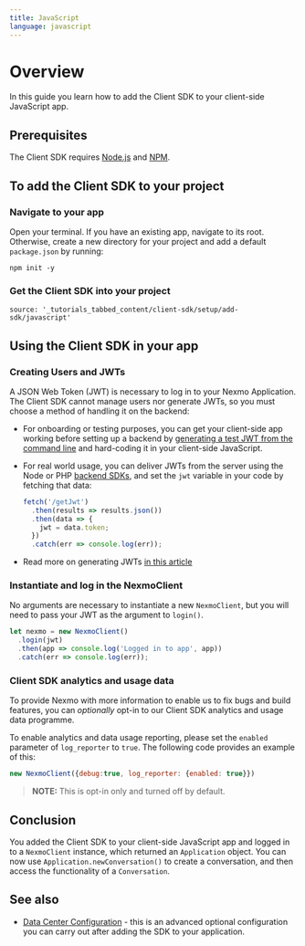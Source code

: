 ```yaml
---
title: JavaScript
language: javascript
---
```


# Overview

In this guide you learn how to add the Client SDK to your client-side JavaScript app.

## Prerequisites

The Client SDK requires [Node.js](https://nodejs.org) and [NPM](https://www.npmjs.com/).

## To add the Client SDK to your project

### Navigate to your app

Open your terminal. If you have an existing app, navigate to its root. Otherwise, create a new directory for your project and add a default `package.json` by running:

```
npm init -y
```

### Get the Client SDK into your project

```tabbed_content
source: '_tutorials_tabbed_content/client-sdk/setup/add-sdk/javascript'
``` 

## Using the Client SDK in your app

### Creating Users and JWTs

A JSON Web Token (JWT) is necessary to log in to your Nexmo Application. The Client SDK cannot manage users nor generate JWTs, so you must choose a method of handling it on the backend:

- For onboarding or testing purposes, you can get your client-side app working before setting up a backend by [generating a test JWT from the command line](/tutorials/client-sdk-generate-test-credentials) and hard-coding it in your client-side JavaScript.
- For real world usage, you can deliver JWTs from the server using the Node or PHP [backend SDKs](/tools), and set the `jwt` variable in your code by fetching that data:

    ```javascript
    fetch('/getJwt')
      .then(results => results.json())
      .then(data => {
        jwt = data.token;
      })
      .catch(err => console.log(err));
    ```
- Read more on generating JWTs [in this article](/client-sdk/concepts/jwt-acl)

### Instantiate and log in the NexmoClient

No arguments are necessary to instantiate a new `NexmoClient`, but you will need to pass your JWT as the argument to `login()`.

```javascript
let nexmo = new NexmoClient()
  .login(jwt)
  .then(app => console.log('Logged in to app', app))
  .catch(err => console.log(err));
```

### Client SDK analytics and usage data

To provide Nexmo with more information to enable us to fix bugs and build features, you can _optionally_ opt-in to our Client SDK analytics and usage data programme.

To enable analytics and data usage reporting, please set the `enabled` parameter of `log_reporter` to `true`. The following code provides an example of this:

```javascript
new NexmoClient({debug:true, log_reporter: {enabled: true}})
```

> **NOTE:** This is opt-in only and turned off by default.

## Conclusion

You added the Client SDK to your client-side JavaScript app and logged in to a `NexmoClient` instance, which returned an `Application` object. You can now use `Application.newConversation()` to create a conversation, and then access the functionality of a `Conversation`.

## See also

* [Data Center Configuration](/client-sdk/setup/configure-data-center) - this is an advanced optional configuration you can carry out after adding the SDK to your application.
